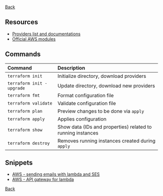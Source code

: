 [Back](../../README.md)

## Resources

- [Providers list and documentations](https://registry.terraform.io/browse/providers)
- [Official AWS modules](https://github.com/terraform-aws-modules)

## Commands

| Command                   | Description                                                 |
|:--------------------------|:------------------------------------------------------------|
| `terraform init`          | Initialize directory, download providers                    |
| `terraform init -upgrade` | Update directory, download new providers                    |
| `terraform fmt`           | Format configuration file                                   |
| `terraform validate`      | Validate configuration file                                 |
| `terraform plan`          | Preview changes to be done via `apply`                      |
| `terraform apply`         | Applies configuration                                       |
| `terraform show`          | Show data (IDs and properties) related to running instances |
| `terraform destroy`       | Removes running instances created during `apply`            |

## Snippets

- [AWS - sending emails with lambda and SES](./aws-lambda-sending-mail.md)
- [AWS - API gateway for lambda](./aws-api-gateway-lambda.md)

[Back](../../README.md)
